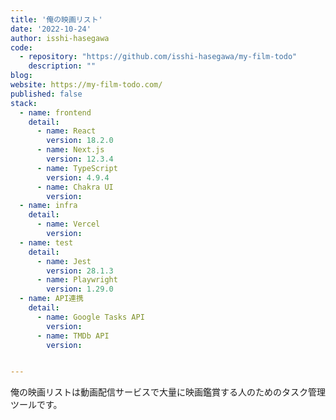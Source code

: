 ```yaml
---
title: '俺の映画リスト'
date: '2022-10-24'
author: isshi-hasegawa
code: 
  - repository: "https://github.com/isshi-hasegawa/my-film-todo"
    description: ""
blog:
website: https://my-film-todo.com/
published: false
stack:
  - name: frontend
    detail: 
      - name: React
        version: 18.2.0
      - name: Next.js
        version: 12.3.4
      - name: TypeScript
        version: 4.9.4
      - name: Chakra UI
        version: 
  - name: infra
    detail:
      - name: Vercel
        version: 
  - name: test
    detail:
      - name: Jest
        version: 28.1.3
      - name: Playwright
        version: 1.29.0
  - name: API連携
    detail:
      - name: Google Tasks API
        version: 
      - name: TMDb API
        version: 


---
```


俺の映画リストは動画配信サービスで大量に映画鑑賞する人のためのタスク管理ツールです。
